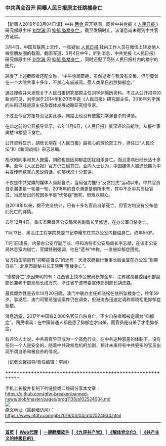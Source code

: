 ### 中共两会召开 网曝人民日报原主任跳楼身亡
------------------------

<div class="post_content">
 <p>
  【新唐人2019年03月04日讯】中共
  <a href="https://www.ntdtv.com/gb/两会.htm">
   两会
  </a>
  召开期间，网传中共党报《
  <a href="https://www.ntdtv.com/gb/人民日报.htm">
   人民日报
  </a>
  》研究部原主任
  <a href="https://www.ntdtv.com/gb/刘学渊.htm">
   刘学渊
  </a>
  因
  <a href="https://www.ntdtv.com/gb/抑郁.htm">
   抑郁
  </a>
  <a href="https://www.ntdtv.com/gb/坠楼身亡.htm">
   坠楼身亡
  </a>
  。截至发稿时止，该消息尚未得到中共官方证实。
 </p>
 <p>
  3月4日，中国互联网上流传，一张疑似
  <a href="https://www.ntdtv.com/gb/人民日报.htm">
   人民日报
  </a>
  社内工作人员在微信上转发他人微信朋友圈的截图，截图写道，3月4日中午，听到消息，中共党报《人民日报》研究部原主任
  <a href="https://www.ntdtv.com/gb/刘学渊.htm">
   刘学渊
  </a>
  因
  <a href="https://www.ntdtv.com/gb/抑郁.htm">
   抑郁
  </a>
  <a href="https://www.ntdtv.com/gb/坠楼身亡.htm">
   坠楼身亡
  </a>
  ，同时还配了两张人民日报社内的楼宇的图片。
 </p>
 <p>
  转发了上述截图者还配文称，“中午惊闻噩耗，虽然逝者与我没有交集，但毕竟曾在一个大院共事十多年，不禁心有戚戚焉。愿人类早日战胜抑郁症。”
 </p>
 <p>
  通过搜索并未发现关于人民日报研究部原主任刘学渊简历资料。不过从公开报导的新闻可见，刘学渊于2014年和2015年是《人民日报》研究部主任，2016年刘学渊的头衔已经是原主任及媒体发展战略研究组专家。
 </p>
 <p>
  不过至今官方报导没证实此事。网路上也没有披露刘学渊自杀的详情。
 </p>
 <p>
  在此之前的公开报导显示，去年11月6日，《人民日报》资深评论员胡欣，从报社家属楼19楼堕下身亡。
 </p>
 <p>
  公开资料显示，胡欣长期在《人民日报》最核心的理论部工作，担任过“人民论坛”和《新闻战线》杂志总编。
 </p>
 <p>
  胡欣的同事和友人披露，胡欣也是因抑郁症困扰自杀身亡。而且患病已经长达十多年。至今《人民日报》官方仍三缄其口。业内人士认为，中国媒体人被迫长期为中共宣传而挖空心思说假话，抑郁状况十分普遍。
 </p>
 <p>
  不仅是中共党媒的媒体人频频自杀，当局强力推行“反贪打虎”运动以来，中共官员自杀潮更是一轮接一轮，2018年的自杀潮更是前所未有，其中不乏中共高级官员。当局给出的死因多半是“忧郁症”而死，但难以服众。
 </p>
 <p>
  自2018年以来，据不完全统计，已有十多名官员自杀死亡。但官方均没有公布他们死亡的详情。
 </p>
 <p>
  去年12月4日，重庆市荣昌区公安局常务副局长吴修远，在办公室自杀身亡。
 </p>
 <p>
  11月13日，黑龙江工程学院党委书记李耀东在其办公室内自缢身亡，终年55岁。
 </p>
 <p>
  11月1日凌晨，内蒙古公安厅副厅长、呼和浩特市公安局局长李志斌，在该市公安局休息室内缢亡。官媒特别强调，他在“遗书”中称，一直被抑郁症困扰。
 </p>
 <p>
  官方指生前患有“抑郁症自杀”的还有：天津农商银行董事长殷金宝在办公室“割腕自杀”；北京市副秘书长王晓明“堕楼身亡”。
 </p>
 <p>
  “堕楼身亡”原因未明的有：江西省上饶市公安局长郑金车、江苏建湖县委组织部副部长兼老干部局局长成万东、浙江省宁波市委宣传部副部长胡虎森。
 </p>
 <p>
  最具爆炸性是去年10月20日晚，澳门中联办主任郑晓松在住所坠楼身亡，终年59岁。事发后，澳门司警局强调案件仍在调查，但港澳办迅速定调称郑晓松患抑郁症坠楼。
 </p>
 <p>
  消息透露，2017年中国有2,000名官员自杀身亡，不少自杀者都被定调为“抑郁症”。网民嘲讽：在中国普通人都是患了抑郁症才自杀，而官员是自杀了才患抑郁症。
 </p>
 <p>
  有评论人士说，中共高官早已成为一个高危行业，在中共这种邪恶的体制下，没有任何一个人是安全的，随着中共政权危机的加剧，预计未来将有中共更多的官员出现所谓自杀和被自杀的情况。
 </p>
 <p>
  （记者文馨报导/责任编辑：李泉）
 </p>
 <div class="single_ad">
 </div>
</div>

+++++++++++++++++++++++++++++++++++++++++++++++++++++++++++<br/><br/>
手机上长按并复制下列链接或二维码分享本文章：<br/>
https://github.com/gfw-breaker/banned-news/blob/master/pages/prog1138/a102524934.md <br/>
<a href='https://github.com/gfw-breaker/banned-news/blob/master/pages/prog1138/a102524934.md'><img src='https://github.com/gfw-breaker/banned-news/blob/master/pages/prog1138/a102524934.md.png'/></a> <br/>
原文地址（需翻墙访问）：https://www.ntdtv.com/gb/2019/03/04/a102524934.html


------------------------
#### [首页](https://github.com/gfw-breaker/banned-news/blob/master/README.md) &nbsp;|&nbsp; [Web代理](https://github.com/labour-camp/helloworld) &nbsp;|&nbsp; [一键翻墙软件](https://github.com/gfw-breaker/nogfw/blob/master/README.md) &nbsp;| [《九评共产党》](https://github.com/gfw-breaker/9ping.md/blob/master/README.md#九评之一评共产党是什么) | [《解体党文化》](https://github.com/gfw-breaker/jtdwh.md/blob/master/README.md) | [《共产主义的终极目的》](https://github.com/gfw-breaker/gczydzjmd.md/blob/master/README.md)

